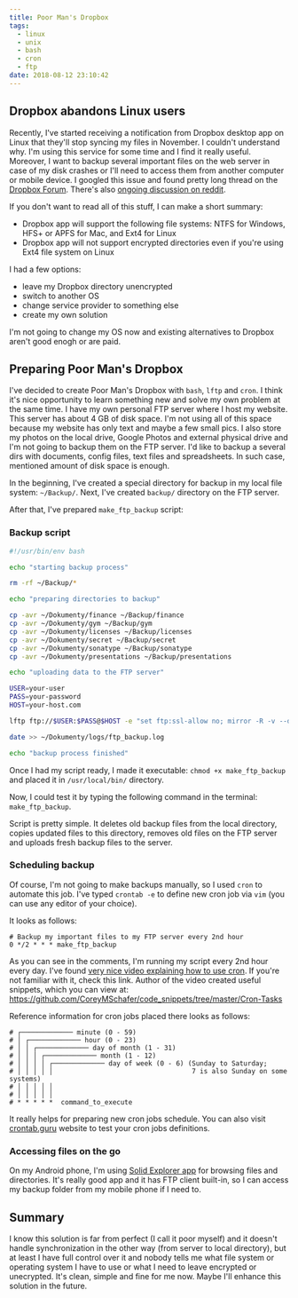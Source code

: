```yaml
---
title: Poor Man's Dropbox
tags:
  - linux
  - unix
  - bash
  - cron
  - ftp
date: 2018-08-12 23:10:42
---
```



## Dropbox abandons Linux users

Recently, I've started receiving a notification from Dropbox desktop app on Linux that they'll stop syncing my files in November. I couldn't understand why. I'm using this service for some time and I find it really useful. Moreover, I want to backup several important files on the web server in case of my disk crashes or I'll need to access them from another computer or mobile device. I googled this issue and found pretty long thread on the [Dropbox Forum](https://www.dropboxforum.com/t5/Syncing-and-uploads/Dropbox-client-warns-me-that-it-ll-stop-syncing-in-Nov-why/td-p/290058). There's also [ongoing discussion on reddit](https://www.reddit.com/r/linux/comments/966xt0/linux_dropbox_client_will_stop_syncing_on_any/).

If you don't want to read all of this stuff, I can make a short summary:
- Dropbox app will support the following file systems: NTFS for Windows, HFS+ or APFS for Mac, and Ext4 for Linux
- Dropbox app will not support encrypted directories even if you're using Ext4 file system on Linux

I had a few options:
- leave my Dropbox directory unencrypted
- switch to another OS
- change service provider to something else
- create my own solution

I'm not going to change my OS now and existing alternatives to Dropbox aren't good enogh or are paid.

## Preparing Poor Man's Dropbox

I've decided to create Poor Man's Dropbox with `bash`, `lftp` and `cron`. I think it's nice opportunity to learn something new and solve my own problem at the same time. I have my own personal FTP server where I host my website. This server has about 4 GB of disk space. I'm not using all of this space because my website has only text and maybe a few small pics. I also store my photos on the local drive, Google Photos and external physical drive and I'm not going to backup them on the FTP server. I'd like to backup a several dirs with documents, config files, text files and spreadsheets. In such case, mentioned amount of disk space is enough.

In the beginning, I've created a special directory for backup in my local file system: `~/Backup/`.
Next, I've created `backup/` directory on the FTP server.

After that, I've prepared `make_ftp_backup` script:

### Backup script

```bash
#!/usr/bin/env bash

echo "starting backup process"

rm -rf ~/Backup/*

echo "preparing directories to backup"

cp -avr ~/Dokumenty/finance ~/Backup/finance
cp -avr ~/Dokumenty/gym ~/Backup/gym
cp -avr ~/Dokumenty/licenses ~/Backup/licenses
cp -avr ~/Dokumenty/secret ~/Backup/secret
cp -avr ~/Dokumenty/sonatype ~/Backup/sonatype
cp -avr ~/Dokumenty/presentations ~/Backup/presentations

echo "uploading data to the FTP server"

USER=your-user
PASS=your-password
HOST=your-host.com

lftp ftp://$USER:$PASS@$HOST -e "set ftp:ssl-allow no; mirror -R -v --delete-first ~/Backup backup; quit"

date >> ~/Dokumenty/logs/ftp_backup.log

echo "backup process finished"
```

Once I had my script ready, I made it executable: `chmod +x make_ftp_backup`
and placed it in `/usr/local/bin/` directory.

Now, I could test it by typing the following command in the terminal: `make_ftp_backup`.

Script is pretty simple. It deletes old backup files from the local directory, copies updated files to this directory, removes old files on the FTP server and uploads fresh backup files to the server.

### Scheduling backup

Of course, I'm not going to make backups manually, so I used `cron` to automate this job.
I've typed `crontab -e` to define new cron job via `vim` (you can use any editor of your choice).

It looks as follows:

```
# Backup my important files to my FTP server every 2nd hour
0 */2 * * * make_ftp_backup
```

As you can see in the comments, I'm running my script every 2nd hour every day.
I've found [very nice video explaining how to use cron](https://www.youtube.com/watch?v=QZJ1drMQz1A). If you're not familiar with it, check this link.
Author of the video created useful snippets, which you can view at: https://github.com/CoreyMSchafer/code_snippets/tree/master/Cron-Tasks

Reference information for cron jobs placed there looks as follows:

```
# ┌───────────── minute (0 - 59)
# │ ┌───────────── hour (0 - 23)
# │ │ ┌───────────── day of month (1 - 31)
# │ │ │ ┌───────────── month (1 - 12)
# │ │ │ │ ┌───────────── day of week (0 - 6) (Sunday to Saturday;
# │ │ │ │ │                                   7 is also Sunday on some systems)
# │ │ │ │ │
# │ │ │ │ │
# * * * * *  command_to_execute
```

It really helps for preparing new cron jobs schedule. You can also visit [crontab.guru](http://crontab.guru/) website to test your cron jobs definitions.

### Accessing files on the go

On my Android phone, I'm using [Solid Explorer app](https://play.google.com/store/apps/details?id=pl.solidexplorer2) for browsing files and directories. It's really good app and it has FTP client built-in, so I can access my backup folder from my mobile phone if I need to.

## Summary

I know this solution is far from perfect (I call it poor myself) and it doesn't handle synchronization in the other way (from server to local directory), but at least I have full control over it and nobody tells me what file system or operating system I have to use or what I need to leave encrypted or unecrypted. It's clean, simple and fine for me now. Maybe I'll enhance this solution in the future.
